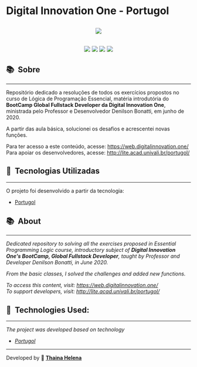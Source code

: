 <h1> 
    Digital Innovation One - Portugol
</h1>

<h2 align="center">
<img src="https://www.fabricadejogos.net/wp/wp-content/uploads/2017/08/portugolstudio.jpg">
</h2>

<h2 align="center">
    <a href="https://www.facebook.com/digitalinnovationone" target="_blank"><img class="link" src="https://i.imgur.com/s9wDAAI.png?1"></a> <a href="https://www.youtube.com/results?search_query=digital+innovation+one" target="_blank"><img class="link" src="https://i.imgur.com/zG40AZC.png?1"></a> <a href="https://twitter.com/dio4tech" target="_blank"><img class="link" src="https://i.imgur.com/0Xfla8g.png?1"></a> <a href="https://web.digitalinnovation.one/" target="_blank"><img class="link" src="https://i.imgur.com/skUash9.png?1"></a>
</h2>

## 📚  Sobre
------------
Repositório dedicado a resoluções de todos os exercícios propostos no curso de Lógica de Programação Essencial, matéria introdutória do **BootCamp Global Fullstack Developer da Digital Innovation One**, ministrada pelo Professor e Desenvolvedor Denilson Bonatti, em junho de 2020.

A partir das aula básica, solucionei os desafios e acrescentei novas funções.

Para ter acesso a este conteúdo, acesse: https://web.digitalinnovation.one/                                   
Para apoiar os desenvolvedores, acesse: http://lite.acad.univali.br/portugol/

## 🚀  Tecnologias Utilizadas
------------
O projeto foi desenvolvido a partir da tecnologia:

- [Portugol]("http://lite.acad.univali.br/portugol/")


## 📚  About
------------
*Dedicated repository to solving all the exercises proposed in Essential Programming Logic course, introductory subject of **Digital Innovation One's BootCamp, Global Fullstack Developer**, taught by Professor and Developer Denilson Bonatti, in June 2020.*

*From the basic classes, I solved the challenges and added new functions.*

*To access this content, visit: https://web.digitalinnovation.one/*                                  
*To support developers, visit: http://lite.acad.univali.br/portugol/*

## 🚀  Technologies Used:
------------
*The project was developed based on technology*

- *[Portugol]("http://lite.acad.univali.br/portugol/")*

--------------

Developed by 🍁 [**Thaina Helena**](https://github.com/Thainahelena)
